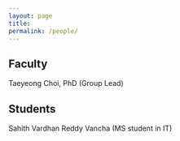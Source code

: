 ```yaml
---
layout: page
title: 
permalink: /people/
---
```


<h2>Faculty</h2>
Taeyeong Choi, PhD (Group Lead)

<br/>

<h2>Students</h2>
Sahith Vardhan Reddy Vancha (MS student in IT)
